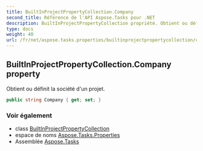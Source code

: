 ```yaml
---
title: BuiltInProjectPropertyCollection.Company
second_title: Référence de l'API Aspose.Tasks pour .NET
description: BuiltInProjectPropertyCollection propriété. Obtient ou définit la société dun projet.
type: docs
weight: 40
url: /fr/net/aspose.tasks.properties/builtinprojectpropertycollection/company/
---
```

## BuiltInProjectPropertyCollection.Company property

Obtient ou définit la société d'un projet.

```csharp
public string Company { get; set; }
```

### Voir également

* class [BuiltInProjectPropertyCollection](../)
* espace de noms [Aspose.Tasks.Properties](../../builtinprojectpropertycollection/)
* Assemblée [Aspose.Tasks](../../../)


